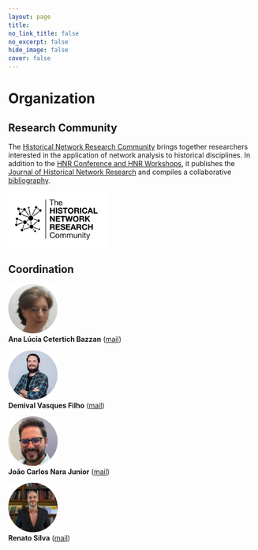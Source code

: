 ```yaml
---
layout: page
title: 
no_link_title: false 
no_excerpt: false 
hide_image: false
cover: false
---
```


# Organization

## Research Community
The [Historical Network Research Community](https://historicalnetworkresearch.org/) brings together researchers interested in the application of network analysis to historical disciplines. In addition to the [HNR Conference and HNR Workshops](https://historicalnetworkresearch.org/hnr-events/), it publishes the [Journal of Historical Network Research](https://jhnr.uni.lu/index.php/jhnr/index) and compiles a collaborative [bibliography](https://historicalnetworkresearch.org/bibliography/).

<a href="https://historicalnetworkresearch.org/"><img src="https://raw.githubusercontent.com/historicalnetworkresearch/riodejaneiro/master/img/hnr_logo_vector.png" style="width:200px"></a>


## Coordination


<a href="https://www.inf.ufrgs.br/~bazzan/"><img src="https://raw.githubusercontent.com/historicalnetworkresearch/riodejaneiro/master/img/anabazzan.png" style="width:100px"></a>  
**Ana Lúcia Cetertich Bazzan**  ([mail](mailto:Bazzan@inf.ufrgs.br)) 

<a href="https://www.c2dh.uni.lu/people/demival-vasques"><img src="https://raw.githubusercontent.com/historicalnetworkresearch/riodejaneiro/master/img/demivasques.png" style="width:100px"></a>  
**Demival Vasques Filho** ([mail](mailto:demival.vasques@uni.lu))  

<a href="https://orcid.org/0000-0002-8632-7105"><img src="https://raw.githubusercontent.com/historicalnetworkresearch/riodejaneiro/master/img/joaonara.png" style="width:100px"></a>  
**João Carlos Nara Junior**  ([mail](mailto:joao.nara@forum.ufrj.br)) 

<a href="https://www.c2dh.uni.lu/people/demival-vasques"><img src="https://raw.githubusercontent.com/historicalnetworkresearch/riodejaneiro/master/img/renatosilva.png" style="width:100px"></a>  
**Renato Silva** ([mail](mailto:silva_renato@id.uff.br))   
